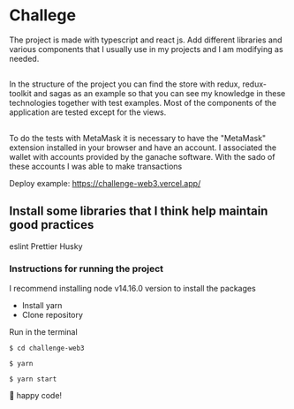 # Challege

The project is made with typescript and react js. Add different libraries and various components that I usually use in my projects and I am modifying as needed.

##

In the structure of the project you can find the store with redux, redux-toolkit and sagas as an example so that you can see my knowledge in these technologies together with test examples.
Most of the components of the application are tested except for the views.

##

To do the tests with MetaMask it is necessary to have the "MetaMask" extension installed in your browser and have an account. I associated the wallet with accounts provided by the ganache software. With the sado of these accounts I was able to make transactions

Deploy example:
https://challenge-web3.vercel.app/

## Install some libraries that I think help maintain good practices

eslint
Prettier
Husky

### Instructions for running the project

I recommend installing node v14.16.0 version to install the packages

- Install yarn
- Clone repository

Run in the terminal

```
$ cd challenge-web3
```

```
$ yarn
```

```
$ yarn start
```

🍺 happy code!
